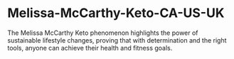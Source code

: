 # Melissa-McCarthy-Keto-CA-US-UK
 The Melissa McCarthy Keto phenomenon highlights the power of sustainable lifestyle changes, proving that with determination and the right tools, anyone can achieve their health and fitness goals.
